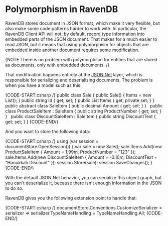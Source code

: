 # Polymorphism in RavenDB

RavenDB stores document in JSON format, which make it very flexible, but also make some code patterns harder to work with. In particular, the RavenDB Client API will not, by default, record type information into embedded parts of the JSON document. That makes for a much easier to read JSON, but it means that using polymorphism for objects that are embedded inside another document requires some modification.

{NOTE There is no problem with polymorphism for entities that are stored as documents, only with embedded documents. /}

That modification happens entirely at the [JSON.Net](https://www.newtonsoft.com/json) layer, which is responsible for serializing and deserializing documents. The problem is when you have a model such as this:

{CODE-START:csharp /}
public class Sale
{
    public Sale()
    {
        Items = new List<SaleItem>();
    }
    public string Id { get; set; }
    public List<SaleItem> Items { get; private set; }
}
&nbsp;
public abstract class SaleItem
{
    public decimal Amount { get; set; }
}
&nbsp;
public class ProductSaleItem : SaleItem
{
    public string ProductNumber { get; set; }
}
&nbsp;
public class DiscountSaleItem : SaleItem
{
    public string DiscountText { get; set; }
}
{CODE-END/}

And you want to store the following data:

{CODE-START:csharp /}
using (var session = documentStore.OpenSession())
{
    var sale = new Sale();
    sale.Items.Add(new ProductSaleItem { Amount = 1.99m, ProductNumber = "123" });
    sale.Items.Add(new DiscountSaleItem { Amount = -0.10m, DiscountText = "Hanukkah Discount" });
    session.Store(sale);
    session.SaveChanges();
}
{CODE-END/}

With the default JSON.Net behavior, you can serialize this object graph, but you can't deserialize it, because there isn't enough information in the JSON to do so.

RavenDB gives you the following extension point to handle that:

{CODE-START:csharp /}
documentStore.Conventions.CustomizeSerializer = serializer => serializer.TypeNameHandling = TypeNameHandling.All;
{CODE-END/}
